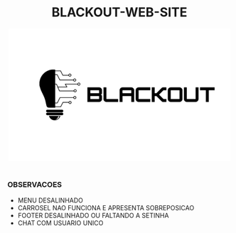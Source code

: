 <h1 align=center>BLACKOUT-WEB-SITE</h1>

<p align="center">
  <img src="blackout_logo.png" width="500">
</p>

#
### OBSERVACOES
- MENU DESALINHADO
- CARROSEL NAO FUNCIONA E APRESENTA SOBREPOSICAO
- FOOTER DESALINHADO OU FALTANDO A SETINHA
- CHAT COM USUARIO UNICO
